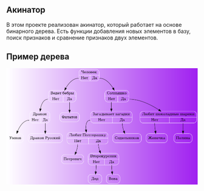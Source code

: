 

## Акинатор
В этом проекте реализован акинатор, который работает на основе бинарного дерева. Есть функции добавления новых элементов в базу, поиск признаков и сравнение признаков двух элементов.

## Пример дерева 
![Дерево](res/tree.png)
